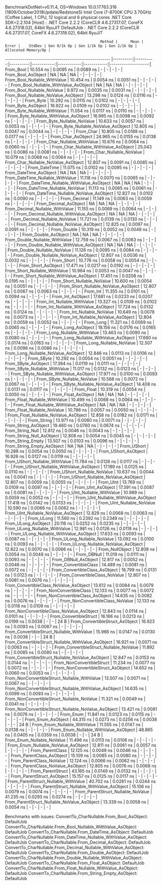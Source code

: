 
BenchmarkDotNet=v0.11.4, OS=Windows 10.0.17763.316 (1809/October2018Update/Redstone5)
Intel Core i7-8700K CPU 3.70GHz (Coffee Lake), 1 CPU, 12 logical and 6 physical cores
.NET Core SDK=2.2.104
  [Host]     : .NET Core 2.2.2 (CoreCLR 4.6.27317.07, CoreFX 4.6.27318.02), 64bit RyuJIT
  DefaultJob : .NET Core 2.2.2 (CoreCLR 4.6.27317.07, CoreFX 4.6.27318.02), 64bit RyuJIT


                                                Method |      Mean |     Error |    StdDev | Gen 0/1k Op | Gen 1/1k Op | Gen 2/1k Op | Allocated Memory/Op |
------------------------------------------------------ |----------:|----------:|----------:|------------:|------------:|------------:|--------------------:|
                                             From_Bool | 10.554 ns | 0.0095 ns | 0.0089 ns |           - |           - |           - |                   - |
                                    From_Bool_AsObject |        NA |        NA |        NA |           - |           - |           - |                   - |
                          From_Bool_Nullable_WithValue | 10.454 ns | 0.0054 ns | 0.0051 ns |           - |           - |           - |                   - |
                 From_Bool_Nullable_WithValue_AsObject |        NA |        NA |        NA |           - |           - |           - |                   - |
                            From_Bool_Nullable_NoValue |  9.972 ns | 0.0035 ns | 0.0031 ns |           - |           - |           - |                   - |
                   From_Bool_Nullable_NoValue_AsObject | 13.298 ns | 0.0124 ns | 0.0116 ns |           - |           - |           - |                   - |
                                             From_Byte | 10.292 ns | 0.0115 ns | 0.0102 ns |           - |           - |           - |                   - |
                                    From_Byte_AsObject | 16.922 ns | 0.0109 ns | 0.0102 ns |           - |           - |           - |                   - |
                          From_Byte_Nullable_WithValue | 11.054 ns | 0.0117 ns | 0.0110 ns |           - |           - |           - |                   - |
                 From_Byte_Nullable_WithValue_AsObject | 16.995 ns | 0.0098 ns | 0.0092 ns |           - |           - |           - |                   - |
                            From_Byte_Nullable_NoValue | 10.633 ns | 0.0057 ns | 0.0053 ns |           - |           - |           - |                   - |
                   From_Byte_Nullable_NoValue_AsObject | 12.805 ns | 0.0047 ns | 0.0044 ns |           - |           - |           - |                   - |
                                             From_Char | 10.805 ns | 0.0189 ns | 0.0177 ns |           - |           - |           - |                   - |
                                    From_Char_AsObject | 24.965 ns | 0.0155 ns | 0.0138 ns |           - |           - |           - |                   - |
                          From_Char_Nullable_WithValue | 10.676 ns | 0.0064 ns | 0.0060 ns |           - |           - |           - |                   - |
                 From_Char_Nullable_WithValue_AsObject | 25.043 ns | 0.0086 ns | 0.0081 ns |           - |           - |           - |                   - |
                            From_Char_Nullable_NoValue | 10.079 ns | 0.0068 ns | 0.0064 ns |           - |           - |           - |                   - |
                   From_Char_Nullable_NoValue_AsObject | 12.807 ns | 0.0091 ns | 0.0085 ns |           - |           - |           - |                   - |
                                         From_DateTime | 11.075 ns | 0.0102 ns | 0.0095 ns |           - |           - |           - |                   - |
                                From_DateTime_AsObject |        NA |        NA |        NA |           - |           - |           - |                   - |
                      From_DateTime_Nullable_WithValue | 11.118 ns | 0.0070 ns | 0.0065 ns |           - |           - |           - |                   - |
             From_DateTime_Nullable_WithValue_AsObject |        NA |        NA |        NA |           - |           - |           - |                   - |
                        From_DateTime_Nullable_NoValue | 11.113 ns | 0.0065 ns | 0.0061 ns |           - |           - |           - |                   - |
               From_DateTime_Nullable_NoValue_AsObject | 12.827 ns | 0.0102 ns | 0.0090 ns |           - |           - |           - |                   - |
                                          From_Decimal | 11.149 ns | 0.0063 ns | 0.0059 ns |           - |           - |           - |                   - |
                                 From_Decimal_AsObject |        NA |        NA |        NA |           - |           - |           - |                   - |
                       From_Decimal_Nullable_WithValue | 11.155 ns | 0.0069 ns | 0.0064 ns |           - |           - |           - |                   - |
              From_Decimal_Nullable_WithValue_AsObject |        NA |        NA |        NA |           - |           - |           - |                   - |
                         From_Decimal_Nullable_NoValue | 11.721 ns | 0.0139 ns | 0.0130 ns |           - |           - |           - |                   - |
                From_Decimal_Nullable_NoValue_AsObject | 12.825 ns | 0.0097 ns | 0.0091 ns |           - |           - |           - |                   - |
                                           From_Double | 10.319 ns | 0.0052 ns | 0.0048 ns |           - |           - |           - |                   - |
                                  From_Double_AsObject |        NA |        NA |        NA |           - |           - |           - |                   - |
                        From_Double_Nullable_WithValue | 12.759 ns | 0.0067 ns | 0.0063 ns |           - |           - |           - |                   - |
               From_Double_Nullable_WithValue_AsObject |        NA |        NA |        NA |           - |           - |           - |                   - |
                          From_Double_Nullable_NoValue | 11.126 ns | 0.0095 ns | 0.0084 ns |           - |           - |           - |                   - |
                 From_Double_Nullable_NoValue_AsObject | 12.807 ns | 0.0036 ns | 0.0032 ns |           - |           - |           - |                   - |
                                            From_Short | 10.776 ns | 0.0058 ns | 0.0054 ns |           - |           - |           - |                   - |
                                   From_Short_AsObject | 17.471 ns | 0.0217 ns | 0.0192 ns |           - |           - |           - |                   - |
                         From_Short_Nullable_WithValue | 10.984 ns | 0.0053 ns | 0.0047 ns |           - |           - |           - |                   - |
                From_Short_Nullable_WithValue_AsObject | 17.451 ns | 0.0208 ns | 0.0195 ns |           - |           - |           - |                   - |
                           From_Short_Nullable_NoValue | 10.600 ns | 0.0054 ns | 0.0051 ns |           - |           - |           - |                   - |
                  From_Short_Nullable_NoValue_AsObject | 12.807 ns | 0.0067 ns | 0.0063 ns |           - |           - |           - |                   - |
                                              From_Int | 11.355 ns | 0.0101 ns | 0.0094 ns |           - |           - |           - |                   - |
                                     From_Int_AsObject | 17.681 ns | 0.0233 ns | 0.0207 ns |           - |           - |           - |                   - |
                           From_Int_Nullable_WithValue | 13.327 ns | 0.0109 ns | 0.0102 ns |           - |           - |           - |                   - |
                  From_Int_Nullable_WithValue_AsObject | 17.724 ns | 0.0132 ns | 0.0124 ns |           - |           - |           - |                   - |
                             From_Int_Nullable_NoValue | 10.649 ns | 0.0078 ns | 0.0073 ns |           - |           - |           - |                   - |
                    From_Int_Nullable_NoValue_AsObject | 12.804 ns | 0.0059 ns | 0.0052 ns |           - |           - |           - |                   - |
                                             From_Long | 11.321 ns | 0.0069 ns | 0.0065 ns |           - |           - |           - |                   - |
                                    From_Long_AsObject | 18.156 ns | 0.0176 ns | 0.0165 ns |           - |           - |           - |                   - |
                          From_Long_Nullable_WithValue | 13.463 ns | 0.0090 ns | 0.0080 ns |           - |           - |           - |                   - |
                 From_Long_Nullable_WithValue_AsObject | 17.680 ns | 0.0174 ns | 0.0163 ns |           - |           - |           - |                   - |
                            From_Long_Nullable_NoValue | 12.507 ns | 0.0096 ns | 0.0086 ns |           - |           - |           - |                   - |
                   From_Long_Nullable_NoValue_AsObject | 12.846 ns | 0.0113 ns | 0.0106 ns |           - |           - |           - |                   - |
                                            From_SByte | 10.292 ns | 0.0054 ns | 0.0051 ns |           - |           - |           - |                   - |
                                   From_SByte_AsObject | 17.394 ns | 0.0119 ns | 0.0111 ns |           - |           - |           - |                   - |
                         From_SByte_Nullable_WithValue | 11.017 ns | 0.0132 ns | 0.0123 ns |           - |           - |           - |                   - |
                From_SByte_Nullable_WithValue_AsObject | 17.971 ns | 0.0100 ns | 0.0093 ns |           - |           - |           - |                   - |
                           From_SByte_Nullable_NoValue | 10.588 ns | 0.0072 ns | 0.0067 ns |           - |           - |           - |                   - |
                  From_SByte_Nullable_NoValue_AsObject | 14.408 ns | 0.0131 ns | 0.0117 ns |           - |           - |           - |                   - |
                                            From_Float | 10.319 ns | 0.0054 ns | 0.0050 ns |           - |           - |           - |                   - |
                                   From_Float_AsObject |        NA |        NA |        NA |           - |           - |           - |                   - |
                         From_Float_Nullable_WithValue | 10.499 ns | 0.0068 ns | 0.0064 ns |           - |           - |           - |                   - |
                From_Float_Nullable_WithValue_AsObject |        NA |        NA |        NA |           - |           - |           - |                   - |
                           From_Float_Nullable_NoValue | 10.786 ns | 0.0057 ns | 0.0050 ns |           - |           - |           - |                   - |
                  From_Float_Nullable_NoValue_AsObject | 12.858 ns | 0.0182 ns | 0.0171 ns |           - |           - |           - |                   - |
                                           From_String | 13.971 ns | 0.0080 ns | 0.0071 ns |           - |           - |           - |                   - |
                                  From_String_AsObject | 19.460 ns | 0.0760 ns | 0.0674 ns |           - |           - |           - |                   - |
                                      From_String_Null | 12.812 ns | 0.0046 ns | 0.0043 ns |           - |           - |           - |                   - |
                             From_String_Null_AsObject | 12.808 ns | 0.0054 ns | 0.0045 ns |           - |           - |           - |                   - |
                                     From_String_Empty | 13.507 ns | 0.0103 ns | 0.0096 ns |           - |           - |           - |                   - |
                            From_String_Empty_AsObject |        NA |        NA |        NA |           - |           - |           - |                   - |
                                           From_UShort | 10.288 ns | 0.0054 ns | 0.0050 ns |           - |           - |           - |                   - |
                                  From_UShort_AsObject | 16.926 ns | 0.0127 ns | 0.0119 ns |           - |           - |           - |                   - |
                        From_UShort_Nullable_WithValue | 11.784 ns | 0.0126 ns | 0.0117 ns |           - |           - |           - |                   - |
               From_UShort_Nullable_WithValue_AsObject | 17.189 ns | 0.0125 ns | 0.0110 ns |           - |           - |           - |                   - |
                          From_UShort_Nullable_NoValue | 10.637 ns | 0.0044 ns | 0.0041 ns |           - |           - |           - |                   - |
                 From_UShort_Nullable_NoValue_AsObject | 12.807 ns | 0.0059 ns | 0.0055 ns |           - |           - |           - |                   - |
                                             From_UInt | 13.769 ns | 0.0109 ns | 0.0097 ns |           - |           - |           - |                   - |
                                    From_UInt_AsObject | 17.391 ns | 0.0087 ns | 0.0081 ns |           - |           - |           - |                   - |
                          From_UInt_Nullable_WithValue | 10.989 ns | 0.0059 ns | 0.0052 ns |           - |           - |           - |                   - |
                 From_UInt_Nullable_WithValue_AsObject | 17.418 ns | 0.0142 ns | 0.0133 ns |           - |           - |           - |                   - |
                            From_UInt_Nullable_NoValue | 10.590 ns | 0.0066 ns | 0.0062 ns |           - |           - |           - |                   - |
                   From_UInt_Nullable_NoValue_AsObject | 12.829 ns | 0.0068 ns | 0.0063 ns |           - |           - |           - |                   - |
                                            From_ULong | 11.560 ns | 0.2392 ns | 0.2349 ns |           - |           - |           - |                   - |
                                   From_ULong_AsObject | 20.116 ns | 0.0252 ns | 0.0235 ns |           - |           - |           - |                   - |
                         From_ULong_Nullable_WithValue | 12.981 ns | 0.0126 ns | 0.0118 ns |           - |           - |           - |                   - |
                From_ULong_Nullable_WithValue_AsObject | 17.633 ns | 0.0093 ns | 0.0087 ns |           - |           - |           - |                   - |
                           From_ULong_Nullable_NoValue | 13.092 ns | 0.0100 ns | 0.0093 ns |           - |           - |           - |                   - |
                  From_ULong_Nullable_NoValue_AsObject | 12.822 ns | 0.0070 ns | 0.0066 ns |           - |           - |           - |                   - |
                                       From_NullObject | 12.808 ns | 0.0054 ns | 0.0048 ns |           - |           - |           - |                   - |
                                           From_DBNull | 11.019 ns | 0.0111 ns | 0.0093 ns |           - |           - |           - |                   - |
                                  From_DBNull_AsObject | 12.817 ns | 0.0052 ns | 0.0046 ns |           - |           - |           - |                   - |
                                 From_ConvertibleClass | 14.489 ns | 0.0081 ns | 0.0072 ns |           - |           - |           - |                   - |
                        From_ConvertibleClass_AsObject | 16.799 ns | 0.0131 ns | 0.0123 ns |           - |           - |           - |                   - |
                         From_ConvertibleClass_NoValue | 12.807 ns | 0.0081 ns | 0.0076 ns |           - |           - |           - |                   - |
                From_ConvertibleClass_NoValue_AsObject | 13.612 ns | 0.0084 ns | 0.0079 ns |           - |           - |           - |                   - |
                              From_NonConvertibleClass | 12.133 ns | 0.0077 ns | 0.0072 ns |           - |           - |           - |                   - |
                     From_NonConvertibleClass_AsObject | 14.635 ns | 0.0082 ns | 0.0076 ns |           - |           - |           - |                   - |
                      From_NonConvertibleClass_NoValue | 12.133 ns | 0.0116 ns | 0.0109 ns |           - |           - |           - |                   - |
             From_NonConvertibleClass_NoValue_AsObject | 12.843 ns | 0.0114 ns | 0.0101 ns |           - |           - |           - |                   - |
                                From_ConvertibleStruct | 16.166 ns | 0.0213 ns | 0.0199 ns |      0.0038 |           - |           - |                24 B |
                       From_ConvertibleStruct_AsObject | 16.923 ns | 0.0093 ns | 0.0087 ns |           - |           - |           - |                   - |
             From_ConvertibleStruct_Nullable_WithValue | 15.966 ns | 0.0147 ns | 0.0130 ns |      0.0038 |           - |           - |                24 B |
    From_ConvertibleStruct_Nullable_WithValue_AsObject | 16.921 ns | 0.0071 ns | 0.0063 ns |           - |           - |           - |                   - |
               From_ConvertibleStruct_Nullable_NoValue | 11.892 ns | 0.0085 ns | 0.0080 ns |           - |           - |           - |                   - |
      From_ConvertibleStruct_Nullable_NoValue_AsObject | 12.847 ns | 0.0153 ns | 0.0144 ns |           - |           - |           - |                   - |
                             From_NonConvertibleStruct | 11.234 ns | 0.0077 ns | 0.0072 ns |           - |           - |           - |                   - |
                    From_NonConvertibleStruct_AsObject | 14.652 ns | 0.0060 ns | 0.0053 ns |           - |           - |           - |                   - |
          From_NonConvertibleStruct_Nullable_WithValue | 13.507 ns | 0.0071 ns | 0.0067 ns |           - |           - |           - |                   - |
 From_NonConvertibleStruct_Nullable_WithValue_AsObject | 14.635 ns | 0.0099 ns | 0.0093 ns |           - |           - |           - |                   - |
            From_NonConvertibleStruct_Nullable_NoValue | 11.321 ns | 0.0049 ns | 0.0041 ns |           - |           - |           - |                   - |
   From_NonConvertibleStruct_Nullable_NoValue_AsObject | 13.421 ns | 0.0081 ns | 0.0076 ns |           - |           - |           - |                   - |
                                             From_Enum | 11.841 ns | 0.0123 ns | 0.0115 ns |           - |           - |           - |                   - |
                                    From_Enum_AsObject | 44.315 ns | 0.0273 ns | 0.0256 ns |      0.0038 |           - |           - |                24 B |
                          From_Enum_Nullable_WithValue | 11.555 ns | 0.0147 ns | 0.0138 ns |           - |           - |           - |                   - |
                 From_Enum_Nullable_WithValue_AsObject | 48.865 ns | 0.0405 ns | 0.0359 ns |      0.0038 |           - |           - |                24 B |
                            From_Enum_Nullable_NoValue | 11.496 ns | 0.0113 ns | 0.0106 ns |           - |           - |           - |                   - |
                   From_Enum_Nullable_NoValue_AsObject | 12.811 ns | 0.0061 ns | 0.0057 ns |           - |           - |           - |                   - |
                                      From_ParentClass | 12.125 ns | 0.0049 ns | 0.0046 ns |           - |           - |           - |                   - |
                             From_ParentClass_AsObject | 15.109 ns | 0.0085 ns | 0.0080 ns |           - |           - |           - |                   - |
                              From_ParentClass_NoValue | 12.124 ns | 0.0066 ns | 0.0062 ns |           - |           - |           - |                   - |
                     From_ParentClass_NoValue_AsObject | 12.805 ns | 0.0076 ns | 0.0068 ns |           - |           - |           - |                   - |
                                     From_ParentStruct | 43.165 ns | 0.0149 ns | 0.0132 ns |           - |           - |           - |                   - |
                            From_ParentStruct_AsObject | 15.157 ns | 0.0125 ns | 0.0117 ns |           - |           - |           - |                   - |
                  From_ParentStruct_Nullable_WithValue | 40.702 ns | 0.0261 ns | 0.0244 ns |           - |           - |           - |                   - |
         From_ParentStruct_Nullable_WithValue_AsObject | 15.106 ns | 0.0079 ns | 0.0074 ns |           - |           - |           - |                   - |
                    From_ParentStruct_Nullable_NoValue | 41.235 ns | 0.0293 ns | 0.0274 ns |           - |           - |           - |                   - |
           From_ParentStruct_Nullable_NoValue_AsObject | 13.339 ns | 0.0058 ns | 0.0054 ns |           - |           - |           - |                   - |

Benchmarks with issues:
  ConvertTo_CharNullable.From_Bool_AsObject: DefaultJob
  ConvertTo_CharNullable.From_Bool_Nullable_WithValue_AsObject: DefaultJob
  ConvertTo_CharNullable.From_DateTime_AsObject: DefaultJob
  ConvertTo_CharNullable.From_DateTime_Nullable_WithValue_AsObject: DefaultJob
  ConvertTo_CharNullable.From_Decimal_AsObject: DefaultJob
  ConvertTo_CharNullable.From_Decimal_Nullable_WithValue_AsObject: DefaultJob
  ConvertTo_CharNullable.From_Double_AsObject: DefaultJob
  ConvertTo_CharNullable.From_Double_Nullable_WithValue_AsObject: DefaultJob
  ConvertTo_CharNullable.From_Float_AsObject: DefaultJob
  ConvertTo_CharNullable.From_Float_Nullable_WithValue_AsObject: DefaultJob
  ConvertTo_CharNullable.From_String_Empty_AsObject: DefaultJob
